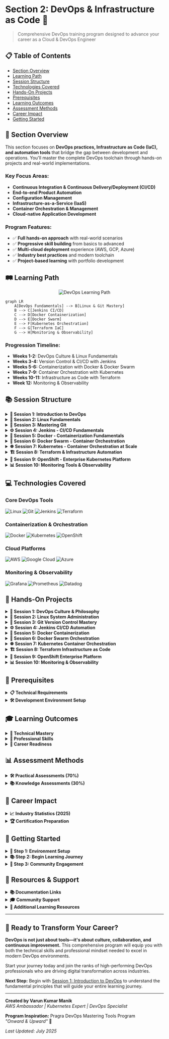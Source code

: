 # Section 2: DevOps & Infrastructure as Code 🚀

> Comprehensive DevOps training program designed to advance your career as a Cloud & DevOps Engineer

## 📋 Table of Contents
- [Section Overview](#-section-overview)
- [Learning Path](#️-learning-path)
- [Session Structure](#-session-structure)
- [Technologies Covered](#-technologies-covered)
- [Hands-On Projects](#-hands-on-projects)
- [Prerequisites](#-prerequisites)
- [Learning Outcomes](#-learning-outcomes)
- [Assessment Methods](#-assessment-methods)
- [Career Impact](#-career-impact)
- [Getting Started](#-getting-started)

## 🎯 Section Overview

This section focuses on **DevOps practices, Infrastructure as Code (IaC), and automation tools** that bridge the gap between development and operations. You'll master the complete DevOps toolchain through hands-on projects and real-world implementations.

### Key Focus Areas:
- **Continuous Integration & Continuous Delivery/Deployment (CI/CD)**
- **End-to-end Product Automation**
- **Configuration Management**
- **Infrastructure-as-a-Service (IaaS)**
- **Container Orchestration & Management**
- **Cloud-native Application Development**

### Program Features:
- ✅ **Full hands-on approach** with real-world scenarios
- ✅ **Progressive skill building** from basics to advanced
- ✅ **Multi-cloud deployment** experience (AWS, GCP, Azure)
- ✅ **Industry best practices** and modern toolchain
- ✅ **Project-based learning** with portfolio development

## 🛤️ Learning Path

<div align="center">

![DevOps Learning Path](./images/devops-learning-path.svg)

</div>

```mermaid
graph LR
    A[DevOps Fundamentals] --> B[Linux & Git Mastery]
    B --> C[Jenkins CI/CD]
    C --> D[Docker Containerization]
    D --> E[Docker Swarm]
    E --> F[Kubernetes Orchestration]
    F --> G[Terraform IaC]
    G --> H[Monitoring & Observability]
```

### Progression Timeline:
- **Weeks 1-2:** DevOps Culture & Linux Fundamentals
- **Weeks 3-4:** Version Control & CI/CD with Jenkins
- **Weeks 5-6:** Containerization with Docker & Docker Swarm
- **Weeks 7-9:** Container Orchestration with Kubernetes
- **Weeks 10-11:** Infrastructure as Code with Terraform
- **Week 12:** Monitoring & Observability

## 📚 Session Structure

<details>
<summary><strong>📖 Session 1: Introduction to DevOps</strong></summary>

**Duration:** 2 weeks | **Focus:** DevOps culture, principles, and transformation

### Topics Covered:
- DevOps vs Traditional IT approaches
- Cultural transformation and team collaboration
- DevOps roles and responsibilities (DevOps Engineer, SRE, Platform Engineer)
- Business value and ROI of DevOps adoption
- DevOps patterns and frameworks (CALMS, Three Ways, DORA metrics)
- Legacy system problems and DevOps solutions

### Learning Outcomes:
- ✅ Understand DevOps principles and core concepts
- ✅ Identify the gap between traditional Dev and Ops teams
- ✅ Recognize DevOps roles and career opportunities
- ✅ Apply DevOps frameworks to real-world scenarios

### Key Resources:
- [Session 1 Materials](./Session-1_Introduction-to-DevOps/)
- DevOps Culture Assessment
- Industry Case Studies
- Framework Implementation Guides

</details>

<details>
<summary><strong>🐧 Session 2: Linux Fundamentals</strong></summary>

**Duration:** 2 weeks | **Focus:** Essential Linux skills for DevOps professionals

### Topics Covered:
- Command line proficiency and shell scripting
- File system navigation and permissions management
- Process management and system monitoring
- Package management and software installation
- Network configuration and troubleshooting
- System administration and security basics

### Learning Outcomes:
- ✅ Master essential Linux commands and operations
- ✅ Write effective shell scripts for automation
- ✅ Manage system processes and resources
- ✅ Configure networking and security settings

### Practical Labs:
- Linux Command Line Mastery
- Shell Scripting for Automation
- System Administration Tasks
- Network Configuration Labs

### Key Resources:
- [Session 2 Materials](./Session-2_Linux-Fundamentals/)
- Linux Command Reference
- Shell Scripting Examples
- System Administration Guides

</details>

<details>
<summary><strong>🔀 Session 3: Mastering Git</strong></summary>

**Duration:** 2 weeks | **Focus:** Version control and collaborative development

### Topics Covered:
- Git fundamentals and repository management
- Branching strategies and merge workflows
- Collaborative development with GitHub/GitLab
- Git hooks and automation integration
- Best practices for code versioning
- Advanced Git operations and troubleshooting

### Learning Outcomes:
- ✅ Implement effective Git workflows
- ✅ Manage complex branching strategies
- ✅ Collaborate effectively using Git platforms
- ✅ Integrate Git with CI/CD pipelines

### Practical Labs:
- Git Workflow Implementation
- Branch Management Strategies
- Collaborative Development Scenarios
- Git Hooks and Automation

### Key Resources:
- [Session 3 Materials](./Session-3_Mastering-Git/)
- Git Best Practices Guide
- Branching Strategy Templates
- Collaboration Workflows

</details>

<details>
<summary><strong>⚙️ Session 4: Jenkins - CI/CD Fundamentals</strong></summary>

**Duration:** 2 weeks | **Focus:** Continuous Integration & Continuous Delivery/Deployment automation

### Topics Covered:

#### 1. Jenkins Installation & Setup
- Jenkins architecture and components
- Installation on various platforms (Linux, Windows, macOS)
- Initial configuration and security setup
- Plugin management and ecosystem

#### 2. Master-Slave Configuration & Multi-mode
- Distributed builds and scaling strategies
- Node management and configuration
- Load balancing and resource optimization
- Security considerations for distributed setups

#### 3. Job & Pipeline Creation
- Freestyle jobs and parameterized builds
- Pipeline as Code (PaC) implementation
- Declarative vs Scripted pipelines
- Pipeline syntax and best practices

#### 4. Build, Integration & Delivery Pipelines
- Multi-stage pipeline design
- Integration with testing frameworks
- Deployment automation and rollback strategies
- Environment promotion workflows

#### 5. Advanced Jenkins Features
- Plugin ecosystem and management
- Security and access control (RBAC)
- Monitoring and maintenance
- Integration with external tools

### Learning Outcomes:
- ✅ Design and implement automated CI/CD pipelines
- ✅ Configure distributed Jenkins environments
- ✅ Create Pipeline as Code solutions
- ✅ Integrate testing and deployment automation

### Practical Labs:
- Jenkins Installation and Configuration
- Pipeline Creation and Management
- Multi-stage Deployment Pipelines
- Integration with AWS, GCP, and Azure

### Key Resources:
- [Session 4 Materials](./Session-4_Jenkins/)
- Jenkins Pipeline Examples
- Plugin Configuration Guides
- Security Best Practices

</details>

<details>
<summary><strong>🐳 Session 5: Docker - Containerization Fundamentals</strong></summary>

**Duration:** 2 weeks | **Focus:** Container technology and application packaging

### Topics Covered:

#### 1. Container Technology Fundamentals
- Understanding containers vs virtual machines
- Docker architecture and components
- Container lifecycle and management
- Image creation and optimization

#### 2. Docker Operations & Management
- Docker installation and configuration
- Container creation, execution, and monitoring
- Image building with Dockerfiles
- Container networking and storage

#### 3. Multi-Container Applications
- Docker Compose for multi-service applications
- Service orchestration and dependencies
- Environment management and configuration
- Container communication patterns

#### 4. Production Considerations
- Security best practices for containers
- Performance optimization and monitoring
- Container registry management
- Deployment strategies and patterns

### Learning Outcomes:
- ✅ Build and manage Docker containers
- ✅ Create optimized container images
- ✅ Orchestrate multi-container applications
- ✅ Implement container security practices

### Practical Labs:
- Docker Installation and Configuration
- Container Creation and Management
- Multi-service Application Deployment
- Container Security Implementation

### Key Resources:
- [Session 5 Materials](./Session-5_Docker/)
- Docker Best Practices Guide
- Container Security Checklist
- Multi-container Application Examples

</details>

<details>
<summary><strong>🐙 Session 6: Docker Swarm - Container Orchestration</strong></summary>

**Duration:** 1 week | **Focus:** Docker native orchestration platform

### Topics Covered:

#### 1. Docker Swarm Fundamentals
- Swarm mode architecture and concepts
- Cluster initialization and node management
- Service creation and scaling
- Load balancing and service discovery

#### 2. Production Deployment Patterns
- Multi-node cluster setup
- Rolling updates and rollback strategies
- Health checks and service monitoring
- Secrets and configuration management

### Learning Outcomes:
- ✅ Deploy and manage Docker Swarm clusters
- ✅ Orchestrate containerized applications at scale
- ✅ Implement high availability patterns
- ✅ Manage cluster security and secrets

### Practical Labs:
- Swarm Cluster Setup and Management
- Service Deployment and Scaling
- Rolling Updates and Health Monitoring
- Multi-environment Configuration

### Key Resources:
- [Session 6 Materials](./Session-6_Docker-Swarm/)
- Swarm Deployment Examples
- Cluster Management Scripts
- Production Configuration Templates

</details>

<details>
<summary><strong>☸️ Session 7: Kubernetes - Container Orchestration at Scale</strong></summary>

**Duration:** 3 weeks | **Focus:** Production-grade container orchestration

### Topics Covered:

#### 1. Kubernetes Fundamentals & Setup
- Kubernetes architecture and components
- Cluster setup with K3s (lightweight Kubernetes)
- kubectl command-line interface
- Basic troubleshooting and cluster validation

#### 2. Core Kubernetes Concepts
- Pods, Services, and Deployments explained
- Container orchestration principles
- Kubernetes resource management
- Real-world analogies and practical understanding

#### 3. Application Deployment & Management
- Pod creation and lifecycle management
- Multi-container applications
- Labels, selectors, and organization
- Debugging and log analysis

#### 4. Scaling & Production Deployments
- Deployment strategies and scaling
- Rolling updates and rollback procedures
- Health checks and self-healing applications
- Resource limits and performance optimization

#### 5. Service Discovery & Networking
- Service types and networking patterns
- Load balancing and traffic distribution
- Inter-service communication
- External access and ingress patterns

#### 6. Complete Application Project
- Full-stack Todo application deployment
- Multi-tier architecture (Frontend, API, Database)
- Production-ready configurations
- Real-world troubleshooting scenarios

### Learning Outcomes:
- ✅ Deploy and manage Kubernetes clusters
- ✅ Orchestrate complex multi-service applications
- ✅ Implement scaling and update strategies
- ✅ Configure service networking and discovery
- ✅ Build production-ready containerized applications
- ✅ Troubleshoot and monitor Kubernetes workloads

### Practical Labs:
- K3s Cluster Setup and Configuration
- Pod and Deployment Management
- Service Discovery and Networking
- Complete Todo Application Project
- Production Deployment Patterns

### Key Resources:
- [Session 7 Materials](./Session-7_Kubernetes/)
- Kubernetes Configuration Examples
- Troubleshooting Guides and Best Practices
- Production Deployment Templates

</details>

<details>
<summary><strong>🏗️ Session 8: Terraform & Infrastructure Automation</strong></summary>

**Duration:** 2 weeks | **Focus:** Infrastructure as Code and automation

### Topics Covered:

#### 1. Infrastructure as Code Principles
- IaC concepts and benefits
- Declarative vs Imperative approaches
- Version control for infrastructure
- Infrastructure testing and validation

#### 2. Terraform Installation & Workflows
- Terraform architecture and components
- Installation and configuration across platforms
- Terraform workflow (init, plan, apply, destroy)
- State management and remote backends

#### 3. Configuration Management & Orchestration
- HCL (HashiCorp Configuration Language) syntax
- Resource provisioning and dependencies
- Data sources and local values
- Functions and expressions

#### 4. Resource Provisioning & Deployments
- Multi-cloud resource management (AWS, GCP, Azure)
- Modules and reusable components
- Environment management and promotion
- Security and compliance considerations

### Learning Outcomes:
- ✅ Automate cloud infrastructure provisioning
- ✅ Implement Infrastructure as Code best practices
- ✅ Manage infrastructure across multiple environments
- ✅ Create reusable Terraform modules

### Practical Labs:
- Terraform Fundamentals
- Multi-cloud Resource Provisioning
- Module Development and Management
- State Management and Collaboration

### Key Resources:
- [Session 8 Materials](./Session-8_terraform_and_infra_automation/)
- Terraform Configuration Examples
- Module Library and Templates
- Multi-cloud Deployment Guides

</details>

<details>
<summary><strong>🔴 Session 9: OpenShift - Enterprise Kubernetes Platform</strong></summary>

**Duration:** 2 weeks | **Focus:** Enterprise container platform and advanced Kubernetes

### Topics Covered:

#### 1. OpenShift Fundamentals
- OpenShift vs Kubernetes comparison
- OpenShift architecture and components
- Developer and administrator perspectives
- Enterprise features and capabilities

#### 2. Getting Started with OpenShift
- OpenShift Sandbox setup and access
- CLI (oc) installation and configuration
- Web console navigation and usage
- Basic project and application management

#### 3. Application Deployment Patterns
- Source-to-Image (S2I) builds
- Container image deployments
- Multi-service applications
- Database integration and persistence

#### 4. Advanced OpenShift Features
- Auto-scaling and resource management
- Blue-Green deployment strategies
- CI/CD integration with OpenShift Pipelines
- Service mesh and microservices architecture

#### 5. Hands-On Projects
- **Project 0:** Getting Started - CLI login and basic deployment
- **Projects 1-3:** Basic applications (Nginx, Node.js, Python+Database)
- **Projects 4-6:** Advanced patterns (Multi-service, Auto-scaling, Blue-Green)

### Learning Outcomes:
- ✅ Deploy applications on OpenShift platform
- ✅ Understand enterprise Kubernetes features
- ✅ Implement advanced deployment strategies
- ✅ Configure auto-scaling and resource management
- ✅ Build CI/CD pipelines with OpenShift tools

### Practical Labs:
- OpenShift Sandbox setup and configuration
- Source-to-Image application builds
- Multi-tier application deployment
- Auto-scaling and blue-green deployments
- OpenShift Pipelines and GitOps workflows

### Key Resources:
- [Session 9 Materials](./Session-9_OpenShift/)
- OpenShift project templates and examples
- Deployment strategy guides
- Enterprise best practices documentation

</details>

<details>
<summary><strong>📊 Session 10: Monitoring Tools & Observability</strong></summary>

**Duration:** 1 week | **Focus:** Application and infrastructure monitoring

### Topics Covered:

#### 1. Monitoring Fundamentals
- Observability principles (Metrics, Logs, Traces)
- Monitoring strategy and best practices
- SLA, SLI, and SLO concepts
- Alert management and incident response

#### 2. Nagios Monitoring
- Nagios Core installation and configuration
- Host and service monitoring setup
- Custom plugin development
- Alert notifications and escalations

#### 3. ELK Stack Integration
- Elasticsearch, Logstash, and Kibana setup
- Log aggregation and analysis
- Dashboard creation and visualization
- Integration with Nagios for comprehensive monitoring

#### 4. Production Monitoring Patterns
- Infrastructure monitoring best practices
- Application performance monitoring (APM)
- Distributed tracing and debugging
- Capacity planning and trend analysis

### Learning Outcomes:
- ✅ Implement comprehensive monitoring solutions
- ✅ Configure alerting and notification systems
- ✅ Create monitoring dashboards and visualizations
- ✅ Integrate monitoring with CI/CD pipelines
- ✅ Apply observability best practices

### Practical Labs:
- Nagios installation and configuration
- ELK stack deployment and setup
- Custom monitoring dashboard creation
- Alert configuration and testing
- Integration with existing infrastructure

### Key Resources:
- [Session 10 Materials](./Session-10_Monitoring-Tools/)
- Nagios configuration examples
- ELK stack deployment guides
- Monitoring best practices documentation

</details>

## 💻 Technologies Covered

### Core DevOps Tools
![Linux](https://img.shields.io/badge/Linux-FCC624?style=flat&logo=linux&logoColor=black)
![Git](https://img.shields.io/badge/Git-F05032?style=flat&logo=git&logoColor=white)
![Jenkins](https://img.shields.io/badge/Jenkins-D24939?style=flat&logo=jenkins&logoColor=white)
![Terraform](https://img.shields.io/badge/Terraform-623CE4?style=flat&logo=terraform&logoColor=white)

### Containerization & Orchestration
![Docker](https://img.shields.io/badge/Docker-2496ED?style=flat&logo=docker&logoColor=white)
![Kubernetes](https://img.shields.io/badge/Kubernetes-326CE5?style=flat&logo=kubernetes&logoColor=white)
![OpenShift](https://img.shields.io/badge/OpenShift-EE0000?style=flat&logo=red-hat-open-shift&logoColor=white)

### Cloud Platforms
![AWS](https://img.shields.io/badge/AWS-232F3E?style=flat&logo=amazon-aws&logoColor=white)
![Google Cloud](https://img.shields.io/badge/Google_Cloud-4285F4?style=flat&logo=google-cloud&logoColor=white)
![Azure](https://img.shields.io/badge/Azure-0078D4?style=flat&logo=microsoft-azure&logoColor=white)

### Monitoring & Observability
![Grafana](https://img.shields.io/badge/Grafana-F46800?style=flat&logo=grafana&logoColor=white)
![Prometheus](https://img.shields.io/badge/Prometheus-E6522C?style=flat&logo=prometheus&logoColor=white)
![Datadog](https://img.shields.io/badge/Datadog-632CA6?style=flat&logo=datadog&logoColor=white)

## 🚀 Hands-On Projects

<details>
<summary><strong>📖 Session 1: DevOps Culture & Philosophy</strong></summary>

### Project Focus:
DevOps transformation assessment and culture implementation

### Project Scope:
- Analyze traditional vs DevOps approaches
- Create DevOps transformation roadmap
- Implement team collaboration frameworks
- Assess organizational readiness for DevOps

### Skills Developed:
- DevOps culture and principles
- Change management strategies
- Team collaboration techniques
- Business value assessment

### Timeline: 1 week

</details>

<details>
<summary><strong>🐧 Session 2: Linux System Administration</strong></summary>

### Project Focus:
Complete Linux system administration and automation

### Project Scope:
- **Project 1:** Linux fundamentals and system administration
- Set up automated server provisioning
- Implement system monitoring and maintenance
- Create shell scripts for common tasks
- Configure security and user management

### Skills Developed:
- Linux command line mastery
- Shell scripting and automation
- System administration
- Security configuration

### Timeline: 1 week

</details>

<details>
<summary><strong>🔀 Session 3: Git Version Control Mastery</strong></summary>

### Project Focus:
Advanced Git workflows and collaboration

### Project Scope:
- **Project 1:** Git Fundamentals - Complete workflow implementation
- **Project 2:** GitLab CI/CD - Automated pipeline setup
- Implement branching strategies
- Set up collaborative development workflows
- Configure Git hooks and automation

### Skills Developed:
- Advanced Git operations
- Branching and merging strategies
- Collaborative development
- CI/CD integration with Git

### Timeline: 1.5 weeks

</details>

<details>
<summary><strong>⚙️ Session 4: Jenkins CI/CD Automation</strong></summary>

### Project Focus:
Enterprise CI/CD pipeline implementation

### Project Scope:
- **Infrastructure Setup:** EC2 with Terraform
- **Basic Jobs:** Freestyle and Maven projects
- **Pipeline Fundamentals:** Hello World pipeline
- **Master-Slave Architecture:** Distributed builds
- **Final Project:** Complete CI/CD with Git integration
- Multi-stage deployment pipelines
- Automated testing and quality gates

### Skills Developed:
- Jenkins installation and configuration
- Pipeline as Code implementation
- Distributed build systems
- CI/CD best practices

### Timeline: 2 weeks

</details>

<details>
<summary><strong>🐳 Session 5: Docker Containerization</strong></summary>

### Project Focus:
Container-based application deployment

### Project Scope:
- **Docker Basics:** Container fundamentals
- **Docker Project:** Multi-service application containerization
- **Docker Registry:** Private registry setup
- Container optimization and security
- Multi-container application orchestration

### Skills Developed:
- Docker container management
- Dockerfile optimization
- Container networking and storage
- Registry management

### Timeline: 1.5 weeks

</details>

<details>
<summary><strong>🐙 Session 6: Docker Swarm Orchestration</strong></summary>

### Project Focus:
Container orchestration with Docker Swarm

### Project Scope:
- **Swarm Basics:** Cluster setup and management
- **Stack Project:** Multi-service stack deployment
- Service scaling and load balancing
- Rolling updates and health monitoring
- Production deployment patterns

### Skills Developed:
- Docker Swarm cluster management
- Service orchestration
- Load balancing and scaling
- Production deployment strategies

### Timeline: 1 week

</details>

<details>
<summary><strong>☸️ Session 7: Kubernetes Container Orchestration</strong></summary>

### Project Focus:
Production-grade Kubernetes deployment

### Project Scope:
- **Setup:** K3s cluster installation and configuration
- **Concepts:** Core Kubernetes resources and architecture
- **Pods:** Container lifecycle and management
- **Deployments & Scaling:** Application deployment strategies
- **Services & Networking:** Service discovery and load balancing
- **Final Project:** Complete Todo application (3-tier architecture)

### Skills Developed:
- Kubernetes cluster management
- Application deployment and scaling
- Service networking and discovery
- Production troubleshooting

### Timeline: 3 weeks

</details>

<details>
<summary><strong>🏗️ Session 8: Terraform Infrastructure as Code</strong></summary>

### Project Focus:
Multi-cloud infrastructure automation

### Project Scope:
- **Introduction & History:** IaC fundamentals
- **Architecture Overview:** Terraform components and workflow
- **Basic Commands:** Core Terraform operations
- **Local File Example:** Basic resource management
- **S3 Bucket Example:** AWS resource provisioning
- **EC2 Instance Example:** Compute resource automation
- **Configuration Management:** Advanced Terraform features
- **Final Projects:** Complete infrastructure deployments (2 projects)

### Skills Developed:
- Infrastructure as Code principles
- Multi-cloud resource management
- Terraform module development
- State management and collaboration

### Timeline: 2 weeks

</details>

<details>
<summary><strong>🔴 Session 9: OpenShift Enterprise Platform</strong></summary>

### Project Focus:
OpenShift fundamentals and enterprise Kubernetes features

### Project Scope:
- **Theory:** Kubernetes to OpenShift transition guide
- **Project 0:** Getting Started - CLI login and basic deployment
- OpenShift CLI (oc) usage and workflows
- Routes and networking configuration
- Source-to-Image (S2I) build concepts
- Enterprise security and RBAC features

### Skills Developed:
- OpenShift platform management
- Enterprise Kubernetes features
- CLI-based deployment workflows
- Route creation and HTTPS configuration

### Timeline: 2 weeks

</details>

<details>
<summary><strong>📊 Session 10: Monitoring & Observability</strong></summary>

### Project Focus:
Comprehensive monitoring and alerting

### Project Scope:
- **Nagios Setup:** Infrastructure monitoring implementation
- **ELK Integration:** Log aggregation and analysis
- Custom monitoring dashboards
- Alert configuration and incident response
- Performance monitoring and optimization

### Skills Developed:
- Infrastructure monitoring setup
- Log aggregation and analysis
- Dashboard creation and visualization
- Alert management and incident response

### Timeline: 1 week

</details>

## 🔧 Prerequisites

<details>
<summary><strong>📋 Technical Requirements</strong></summary>

### Knowledge Prerequisites:
- **Basic Linux/Unix knowledge** - Command line familiarity
- **Programming fundamentals** - Any programming language (Java, Python, JavaScript)
- **Networking basics** - TCP/IP, DNS, HTTP/HTTPS concepts
- **Cloud awareness** - Basic understanding of cloud services and concepts

### Software Requirements:
- **Computer specifications:** Minimum 8GB RAM, 50GB free disk space
- **Operating System:** Linux, macOS, or Windows with WSL2
- **Internet connection:** Stable broadband for cloud platform access
- **Accounts:** AWS, GCP, and Azure accounts (free tier eligible)

</details>

<details>
<summary><strong>🛠️ Development Environment Setup</strong></summary>

### Essential Tools Installation:

```bash
# Update system packages
sudo apt-get update && sudo apt-get upgrade -y

# Git installation
sudo apt-get install git -y

# Docker installation
curl -fsSL https://get.docker.com -o get-docker.sh
sh get-docker.sh
sudo usermod -aG docker $USER

# AWS CLI installation
curl "https://awscli.amazonaws.com/awscli-exe-linux-x86_64.zip" -o "awscliv2.zip"
unzip awscliv2.zip && sudo ./aws/install

# Google Cloud CLI installation
curl https://sdk.cloud.google.com | bash
exec -l $SHELL
gcloud init

# Azure CLI installation
curl -sL https://aka.ms/InstallAzureCLIDeb | sudo bash

# Terraform installation
wget https://releases.hashicorp.com/terraform/1.5.0/terraform_1.5.0_linux_amd64.zip
unzip terraform_1.5.0_linux_amd64.zip && sudo mv terraform /usr/local/bin/

# kubectl installation
curl -LO "https://dl.k8s.io/release/$(curl -L -s https://dl.k8s.io/release/stable.txt)/bin/linux/amd64/kubectl"
chmod +x kubectl && sudo mv kubectl /usr/local/bin/

# Jenkins CLI (optional)
wget http://localhost:8080/jnlpJars/jenkins-cli.jar

# Verify installations
echo "Verifying installations..."
git --version
docker --version
aws --version
gcloud --version
az --version
terraform --version
kubectl version --client
```

### IDE and Extensions:
- **Visual Studio Code** with extensions:
  - HashiCorp Terraform
  - Jenkins Pipeline Linter
  - Docker
  - Kubernetes
  - AWS Toolkit
  - Google Cloud Code

</details>

## 🎓 Learning Outcomes

<details>
<summary><strong>🔧 Technical Mastery</strong></summary>

Upon completion of Section 2, you will be able to:

### Core DevOps Skills:
- ✅ **Design and implement** end-to-end CI/CD pipelines using Jenkins
- ✅ **Automate infrastructure** provisioning with Terraform across AWS, GCP, and Azure
- ✅ **Manage containerized applications** with Docker and Kubernetes
- ✅ **Configure and maintain** Jenkins automation servers and distributed builds
- ✅ **Implement DevOps best practices** in enterprise environments
- ✅ **Troubleshoot and optimize** DevOps workflows and pipelines
- ✅ **Deploy applications** on multiple cloud platforms with consistency

### Advanced Capabilities:
- ✅ **Multi-cloud strategy** implementation and management
- ✅ **Infrastructure as Code** best practices and module development
- ✅ **Security integration** throughout the DevOps lifecycle
- ✅ **Monitoring and observability** setup and maintenance
- ✅ **Cost optimization** across cloud platforms and resources

</details>

<details>
<summary><strong>👥 Professional Skills</strong></summary>

### Collaboration and Leadership:
- ✅ **Collaborate effectively** in cross-functional DevOps teams
- ✅ **Apply DevOps culture** and principles in organizations
- ✅ **Communicate technical concepts** to stakeholders and management
- ✅ **Lead DevOps transformation** initiatives and change management
- ✅ **Mentor junior team members** in DevOps practices and tools

### Business Acumen:
- ✅ **Optimize costs** and performance in multi-cloud environments
- ✅ **Align technical solutions** with business objectives
- ✅ **Measure and report** on DevOps metrics and KPIs
- ✅ **Risk assessment** and mitigation in deployment strategies

</details>

<details>
<summary><strong>🚀 Career Readiness</strong></summary>

### Primary Career Paths:
- ✅ **DevOps Engineer** - Pipeline automation and infrastructure management
- ✅ **Site Reliability Engineer (SRE)** - System reliability and performance optimization
- ✅ **Platform Engineer** - Internal developer platform creation and management
- ✅ **Cloud Engineer** - Multi-cloud infrastructure and services
- ✅ **Automation Engineer** - Process automation and optimization

### Specialized Roles:
- ✅ **DevSecOps Engineer** - Security integration in DevOps workflows
- ✅ **Infrastructure Engineer** - Large-scale infrastructure management
- ✅ **Release Manager** - Release coordination and deployment strategies
- ✅ **Cloud Architect** - Multi-cloud architecture design and implementation

</details>

## 📊 Assessment Methods

<details>
<summary><strong>🛠️ Practical Assessments (70%)</strong></summary>

### Hands-on Evaluations:
- **Project Implementations** - Real-world scenario solutions
- **Code Reviews** - Infrastructure and pipeline configurations
- **Lab Exercises** - Guided practice with immediate feedback
- **Troubleshooting Scenarios** - Problem-solving under time pressure
- **Peer Reviews** - Collaborative assessment and learning

### Assessment Criteria:
- **Functionality** - Does the solution work as intended?
- **Best Practices** - Follows industry standards and conventions
- **Security** - Implements appropriate security measures
- **Documentation** - Clear and comprehensive documentation
- **Efficiency** - Optimized for performance and cost

</details>

<details>
<summary><strong>📚 Knowledge Assessments (30%)</strong></summary>

### Theoretical Evaluations:
- **Technical Quizzes** - Tool-specific knowledge validation
- **Case Studies** - Real-world problem analysis and solution design
- **Best Practices Reviews** - Industry standard implementations
- **Concept Explanations** - Understanding of DevOps principles
- **Architecture Reviews** - System design and decision rationale

### Success Metrics:
- **Project Completion Rate:** 100% of assigned projects
- **Code Quality Score:** Minimum 85% on code reviews
- **Technical Proficiency:** Pass all tool-specific assessments
- **Collaboration Score:** Effective teamwork in group projects
- **Innovation Factor:** Creative problem-solving approaches

</details>

## 💼 Career Impact

<details>
<summary><strong>📈 Industry Statistics (2025)</strong></summary>

### Market Trends:
- **DevOps Adoption:** 91% of enterprises have implemented DevOps practices
- **Job Growth:** 156% projected growth for DevOps roles (2025-2030)
- **Salary Range:** $95,000 - $165,000 for DevOps engineers (varies by location)
- **ROI Impact:** 285% average return on DevOps investment within 18 months

### Skills Demand Analysis:
- **Container Orchestration:** Kubernetes expertise (82% usage in production)
- **Infrastructure as Code:** Terraform and CloudFormation (71% adoption rate)
- **CI/CD Automation:** Jenkins, GitHub Actions, GitLab CI (49% market share)
- **Multi-Cloud Platforms:** AWS, GCP, Azure certifications in high demand
- **Security Integration:** DevSecOps practices (73% vulnerability reduction)

</details>

<details>
<summary><strong>🏆 Certification Preparation</strong></summary>

This program prepares you for industry-leading certifications:

### Cloud Platform Certifications:
- **AWS Certified DevOps Engineer** - Professional level
- **Google Cloud Professional DevOps Engineer** - Professional level
- **Microsoft Azure DevOps Engineer Expert** - Expert level

### Tool-Specific Certifications:
- **Certified Kubernetes Administrator (CKA)** - CNCF certification
- **HashiCorp Certified: Terraform Associate** - Infrastructure automation
- **Jenkins Engineer Certification** - CI/CD expertise
- **Docker Certified Associate (DCA)** - Container expertise

### Preparation Support:
- Practice exams and study guides
- Hands-on lab environments
- Certification-focused projects
- Expert guidance and mentorship

</details>

## 🚀 Getting Started

<details>
<summary><strong>🔧 Step 1: Environment Setup</strong></summary>

### Repository Setup:
```bash
# Clone the repository
git clone https://github.com/manikcloud/cloud-devops-learning-path.git
cd cloud-devops-learning-path/Section-2-DevOps

# Explore the structure
ls -la
```

### Development Environment:
Follow the [Development Environment Setup](#-development-environment-setup) section above for complete tool installation.

### Cloud Account Configuration:
```bash
# AWS Configuration
aws configure
# Enter your AWS Access Key ID, Secret Access Key, Region, and Output format

# GCP Configuration
gcloud auth login
gcloud config set project YOUR_PROJECT_ID

# Azure Configuration
az login
az account set --subscription YOUR_SUBSCRIPTION_ID
```

</details>

<details>
<summary><strong>📚 Step 2: Begin Learning Journey</strong></summary>

### Learning Sequence:
1. **Start with Session 1:** [Introduction to DevOps](./Session-1_Introduction-to-DevOps/)
2. **Progress systematically:** Complete each session in the prescribed order
3. **Practice regularly:** Use hands-on labs and exercises daily
4. **Build projects:** Apply learning through practical implementations
5. **Seek feedback:** Participate in code reviews and peer assessments

### Study Schedule Recommendation:
- **Daily commitment:** 2-3 hours of focused learning
- **Weekly goals:** Complete one major topic or lab
- **Project time:** Dedicate weekends to project work
- **Review sessions:** Weekly review of completed materials

</details>

<details>
<summary><strong>🤝 Step 3: Community Engagement</strong></summary>

### Learning Community:
- **Join discussion forums** for peer learning and Q&A
- **Participate in code reviews** and collaborative projects
- **Attend virtual meetups** and industry webinars
- **Contribute to open source** DevOps projects and tools

### Professional Networking:
- **LinkedIn DevOps groups** and professional connections
- **Local DevOps meetups** and conferences
- **Industry certifications** and badge sharing
- **Mentorship opportunities** both as mentee and mentor

</details>

## 📖 Resources & Support

<details>
<summary><strong>📚 Documentation Links</strong></summary>

### Official Documentation:
- [Jenkins Documentation](https://www.jenkins.io/doc/) - Comprehensive Jenkins guides and tutorials
- [Terraform Documentation](https://www.terraform.io/docs/) - Infrastructure as Code reference
- [Docker Documentation](https://docs.docker.com/) - Container platform guides
- [Kubernetes Documentation](https://kubernetes.io/docs/) - Container orchestration reference

### Cloud Platform Documentation:
- [AWS Documentation](https://docs.aws.amazon.com/) - Amazon Web Services reference
- [GCP Documentation](https://cloud.google.com/docs) - Google Cloud Platform guides
- [Azure Documentation](https://docs.microsoft.com/azure/) - Microsoft Azure reference

### Additional Resources:
- [Git Documentation](https://git-scm.com/doc) - Version control system reference
- [Linux Documentation](https://www.kernel.org/doc/) - Linux kernel and system guides
- [DevOps Institute](https://devopsinstitute.com/) - Industry best practices and research

</details>

<details>
<summary><strong>🎓 Community Support</strong></summary>

### Learning Support:
- **Course discussion forums** - Peer learning and technical Q&A
- **Weekly office hours** - Direct instructor support and guidance
- **Study groups** - Collaborative learning sessions and project work
- **Industry mentorship** - Professional guidance and career networking

### Technical Support:
- **Lab environment access** - Cloud-based practice environments
- **Tool installation guides** - Step-by-step setup instructions
- **Troubleshooting resources** - Common issues and solutions
- **Video tutorials** - Supplementary visual learning content

</details>

<details>
<summary><strong>📖 Additional Learning Resources</strong></summary>

### Supplementary Materials:
- **Video tutorials** - Visual learning supplements for complex topics
- **Practice labs** - Additional hands-on skill reinforcement
- **Industry blogs** - Latest trends, tools, and best practices
- **Certification guides** - Exam preparation materials and practice tests

### Recommended Reading:
- "The Phoenix Project" by Gene Kim
- "The DevOps Handbook" by Gene Kim, Jez Humble, Patrick Debois
- "Accelerate" by Nicole Forsgren, Jez Humble, Gene Kim
- "Site Reliability Engineering" by Google

</details>

---

## 🎯 Ready to Transform Your Career?

**DevOps is not just about tools—it's about culture, collaboration, and continuous improvement.** This comprehensive program will equip you with both the technical skills and professional mindset needed to excel in modern DevOps environments.

Start your journey today and join the ranks of high-performing DevOps professionals who are driving digital transformation across industries.

**Next Step:** Begin with [Session 1: Introduction to DevOps](./Session-1_Introduction-to-DevOps/) to understand the fundamental principles that will guide your entire learning journey.

---

**Created by Varun Kumar Manik**  
*AWS Ambassador | Kubernetes Expert | DevOps Specialist*

**Program Inspiration:** Pragra DevOps Mastering Tools Program  
*"Onward & Upward"* 🚀

*Last Updated: July 2025*

